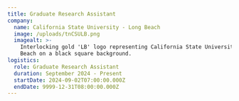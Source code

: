```yaml
---
title: Graduate Research Assistant
company:
  name: California State University - Long Beach
  image: /uploads/tnCSULB.png
  imagealt: >-
    Interlocking gold 'LB' logo representing California State University Long
    Beach on a black square background.
logistics:
  role: Graduate Research Assistant
  duration: September 2024 - Present
  startDate: 2024-09-02T07:00:00.000Z
  endDate: 9999-12-31T08:00:00.000Z
---
```


